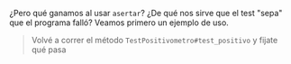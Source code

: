 ¿Pero qué ganamos al usar `asertar`? ¿De qué nos sirve que el test "sepa" que el programa falló?  Veamos primero un ejemplo de uso. 

> Volvé a correr el método `TestPositivometro#test_positivo` y fijate qué pasa
